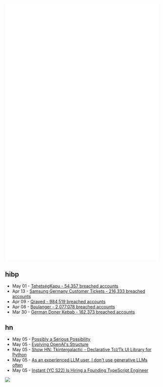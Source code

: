 ![Metrics](https://raw.githubusercontent.com/phixion/phixion/master/metrics.svg)

## hibp

<!--
for https://github.com/phixion/phixion/blob/main/.github/workflows/feeds.yml
-->
<!--START_SECTION:haveibeenpwnd-->
- May 01 - [TehetségKapu - 54,357 breached accounts](https://haveibeenpwned.com/PwnedWebsites#TehetsegKapu)
- Apr 13 - [Samsung Germany Customer Tickets - 216,333 breached accounts](https://haveibeenpwned.com/PwnedWebsites#SamsungGermany)
- Apr 09 - [Qraved - 984,519 breached accounts](https://haveibeenpwned.com/PwnedWebsites#Qraved)
- Apr 08 - [Boulanger - 2,077,078 breached accounts](https://haveibeenpwned.com/PwnedWebsites#Boulanger)
- Mar 30 - [German Doner Kebab - 162,373 breached accounts](https://haveibeenpwned.com/PwnedWebsites#GermanDonerKebab)
<!--END_SECTION:haveibeenpwnd-->

## hn

<!--
for https://github.com/phixion/phixion/blob/main/.github/workflows/feeds.yml
-->
<!--START_SECTION:hn-->
- May 05 - [Possibly a Serious Possibility](https://kucharski.substack.com/p/possibly-a-serious-possibility)
- May 05 - [Evolving OpenAI's Structure](https://openai.com/index/evolving-our-structure/)
- May 05 - [Show HN: Tkintergalactic - Declarative Tcl/Tk UI Library for Python](https://github.com/leontrolski/tkintergalactic)
- May 05 - [As an experienced LLM user, I don't use generative LLMs often](https://minimaxir.com/2025/05/llm-use/)
- May 05 - [Instant (YC S22) Is Hiring a Founding TypeScript Engineer](https://www.instantdb.com/hiring/ts-hacker)
<!--END_SECTION:hn-->

<!--
for https://yhype.me
-->
![](https://hit.yhype.me/github/profile?user_id=13013670)
